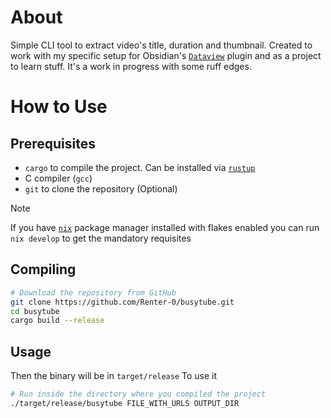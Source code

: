 # About

Simple CLI tool to extract video's title, duration and thumbnail. Created to work with my specific setup for Obsidian's [`Dataview`](https://blacksmithgu.github.io/obsidian-dataview/) plugin and as a project to learn stuff. It's a work in progress with some ruff edges.

# How to Use

## Prerequisites

- `cargo` to compile the project. Can be installed via [`rustup`](https://www.rust-lang.org/tools/install)
- C compiler (`gcc`)
- `git` to clone the repository (Optional)

> [!NOTE]
> If you have [`nix`](https://github.com/NixOS/nix) package manager installed with flakes enabled you can run `nix develop` to get the mandatory requisites

## Compiling

```bash
# Download the repository from GitHub
git clone https://github.com/Renter-0/busytube.git
cd busytube
cargo build --release
```

## Usage

Then the binary will be in `target/release`
To use it
```bash
# Run inside the directory where you compiled the project
./target/release/busytube FILE_WITH_URLS OUTPUT_DIR
```
